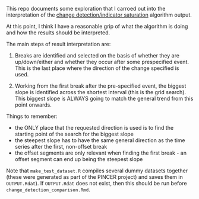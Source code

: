 This repo documents some exploration that I carroed out into the interpretation of the
[change detection/indicator saturation](https://github.com/ebmdatalab/change_detection)
algorithm output.

At this point, I think I have a reasonable grip of what the algorithm is doing 
and how the results should be interpreted.

The main steps of result interpretation are:

1. Breaks are identified and selected on the basis of whether they are
up/down/either and whether they occur after some prespecified event. This is the
last place where the direction of the change specified is used.

2. Working from the first break after the pre-specified event, the biggest slope
is identified across the shortest interval (this is the grid search). This
biggest slope is ALWAYS going to match the general trend from this point
onwards.

Things to remember:

- the ONLY place that the requested direction is used is to find the starting
point of the search for the biggest slope
- the steepest slope has to have the same general direction as the time series
after the first, non-offset break 
- the offset segments are only relevant when finding the first break - an offset
segment can end up being the steepest slope

Note that `make_test_dataset.R` compiles several dummy datasets together (these
were generated as part of the PINCER project) and saves them in `OUTPUT.Rdat`).
If `OUTPUT.Rdat` does not exist, then this should be run before
`change_detection_comparison.Rmd`.


